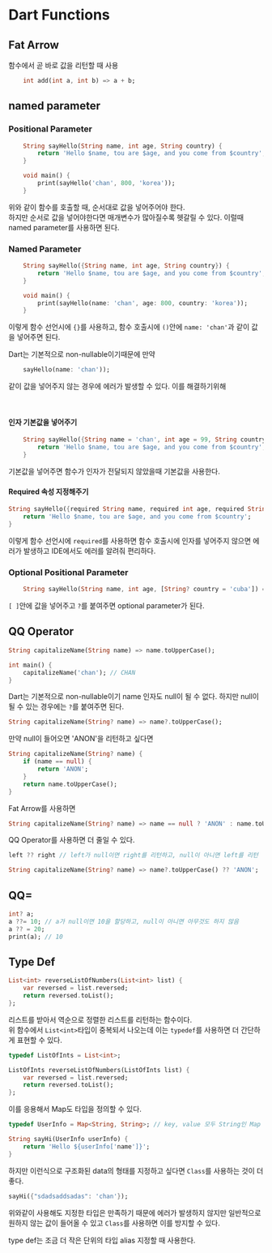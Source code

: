 # Dart Functions

## Fat Arrow

함수에서 곧 바로 값을 리턴할 때 사용

```dart
    int add(int a, int b) => a + b;
```

## named parameter

### Positional Parameter

```dart
    String sayHello(String name, int age, String country) {
        return 'Hello $name, tou are $age, and you come from $country';
    }

    void main() {
        print(sayHello('chan', 800, 'korea'));
    }
```

위와 같이 함수를 호출할 때, 순서대로 값을 넣어주어야 한다.  
하지만 순서로 값을 넣어야한다면 매개변수가 많아질수록 헷갈릴 수 있다.
이럴때 named parameter를 사용하면 된다.

### Named Parameter

```dart
    String sayHello({String name, int age, String country}) {
        return 'Hello $name, tou are $age, and you come from $country';
    }

    void main() {
        print(sayHello(name: 'chan', age: 800, country: 'korea'));
    }
```

이렇게 함수 선언시에 `{}`를 사용하고, 함수 호출시에 `()`안에 `name: 'chan'`과 같이 값을 넣어주면 된다.

Dart는 기본적으로 non-nullable이기때문에 만약

```dart
    sayHello(name: 'chan'));
```

같이 값을 넣어주지 않는 경우에 에러가 발생할 수 있다. 이를 해결하기위해

</br>

#### 인자 기본값을 넣어주기

```dart
    String sayHello({String name = 'chan', int age = 99, String country = 'wakanda'}) {
        return 'Hello $name, tou are $age, and you come from $country';
    }
```

기본값을 넣어주면 함수가 인자가 전달되지 않았을때 기본값을 사용한다.

#### Required 속성 지정해주기

```dart
String sayHello({required String name, required int age, required String country}) {
    return 'Hello $name, tou are $age, and you come from $country';
}
```

이렇게 함수 선언시에 `required`를 사용하면 함수 호출시에 인자를 넣어주지 않으면 에러가 발생하고 IDE에서도 에러를 알려줘 편리하다.

### Optional Positional Parameter

```dart
    String sayHello(String name, int age, [String? country = 'cuba']) => 'Hello $name, tou are $age, and you come from $country';
```

`[ ]`안에 값을 넣어주고 `?`를 붙여주면 optional parameter가 된다.

## QQ Operator

```dart
String capitalizeName(String name) => name.toUpperCase();

int main() {
    capitalizeName('chan'); // CHAN
}
```

Dart는 기본적으로 non-nullable이기 name 인자도 null이 될 수 없다. 하지만 null이 될 수 있는 경우에는 `?`를 붙여주면 된다.

```dart
String capitalizeName(String? name) => name?.toUpperCase();
```

만약 null이 들어오면 'ANON'을 리턴하고 싶다면

```dart
String capitalizeName(String? name) {
    if (name == null) {
        return 'ANON';
    }
    return name.toUpperCase();
}
```

Fat Arrow를 사용하면

```dart
String capitalizeName(String? name) => name == null ? 'ANON' : name.toUpperCase();
```

QQ Operator를 사용하면 더 줄일 수 있다.

```dart
left ?? right // left가 null이면 right를 리턴하고, null이 아니면 left를 리턴
```

```dart
String capitalizeName(String? name) => name?.toUpperCase() ?? 'ANON';
```

## QQ=

```dart
int? a;
a ??= 10; // a가 null이면 10을 할당하고, null이 아니면 아무것도 하지 않음
a ?? = 20;
print(a); // 10
```

## Type Def

```dart
List<int> reverseListOfNumbers(List<int> list) {
    var reversed = list.reversed;
    return reversed.toList();
};
```

리스트를 받아서 역순으로 정렬한 리스트를 리턴하는 함수이다.  
위 함수에서 `List<int>`타입이 중복되서 나오는데 이는 `typedef`를 사용하면 더 간단하게 표현할 수 있다.

```dart
typedef ListOfInts = List<int>;

ListOfInts reverseListOfNumbers(ListOfInts list) {
    var reversed = list.reversed;
    return reversed.toList();
};
```

이를 응용해서 Map도 타입을 정의할 수 있다.

```dart
typedef UserInfo = Map<String, String>; // key, value 모두 String인 Map

String sayHi(UserInfo userInfo) {
    return 'Hello ${userInfo['name']}';
}
```

하지만 이런식으로 구조화된 data의 형태를 지정하고 싶다면 `Class`를 사용하는 것이 더 좋다.

```dart
sayHi({"sdadsaddsadas": 'chan'});
```

위와같이 사용해도 지정한 타입은 만족하기 때문에 에러가 발생하지 않지만 일반적으로 원하지 않는 값이 들어올 수 있고 `Class`를 사용하면 이를 방지할 수 있다.

type def는 조금 더 작은 단위의 타입 alias 지정할 때 사용한다.
